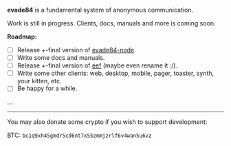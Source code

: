 **evade84** is a fundamental system of anonymous communication.

Work is still in progress. Clients, docs, manuals and more is coming soon.

**Roadmap:**
- [ ] Release +-final version of [evade84-node](https://github.com/evade84/evade84-node).
- [ ] Write some docs and manuals.
- [ ] Release +-final version of [eef](https://github.com/evade84/eef) (maybe even rename it :/).
- [ ] Write some other clients: web, desktop, mobile, pager, toaster, synth, your kitten, etc.
- [ ] Be happy for a while.

...

<hr/>

You may also donate some crypto if you wish to support development:

BTC: `bc1q9xh45gmdr5cd6nt7x55zmmjzrlf6v4wan5u6vz`

